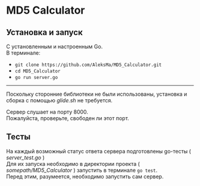# MD5 Calculator  

## Установка и запуск  
С установленным и настроенным Go.  
В терминале:  
* ```git clone https://github.com/AleksMa/MD5_Calculator.git```  
* ```cd MD5_Calculator```  
* ```go run server.go```    
---

Поскольку сторонние библиотеки не были использованы, 
установка и сборка с помощью *glide.sh* не требуется.

Сервер слушает на порту 8000.  
Пожалуйста, проверьте, свободен ли этот порт.

## Тесты  
На каждый возможный статус ответа сервера подготовлены go-тесты ( *server_test.go* )  
Для их запуска необходимо в директории проекта ( *somepath/MD5_Calculator* ) запустить в терминале
``` go test ```.   
Перед этим, разумеется, необходимо запустить сам сервер.

